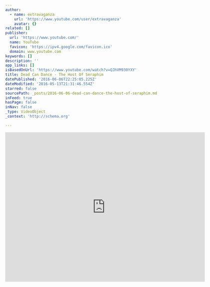 ```yaml
---
author:
  - name: extravaganza
    url: 'https://www.youtube.com/user/extravaganza'
    avatar: {}
related: []
publisher:
  url: 'https://www.youtube.com/'
  name: YouTube
  favicon: 'https://ipv4.google.com/favicon.ico'
  domain: www.youtube.com
keywords: []
description: ''
app_links: []
isBasedOnUrl: 'https://www.youtube.com/watch?v=QJhVM930YXY'
title: Dead Can Dance - The Host Of Seraphim
datePublished: '2016-06-06T22:25:05.225Z'
dateModified: '2016-05-13T21:31:46.554Z'
starred: false
sourcePath: _posts/2016-06-06-dead-can-dance-the-host-of-seraphim.md
inFeed: true
hasPage: false
inNav: false
_type: VideoObject
_context: 'http://schema.org'

---
```

<iframe src="https://cdn.embedly.com/widgets/media.html?src=https%3A%2F%2Fwww.youtube.com%2Fembed%2FQJhVM930YXY%3Ffeature%3Doembed&amp;url=http%3A%2F%2Fwww.youtube.com%2Fwatch%3Fv%3DQJhVM930YXY&amp;image=https%3A%2F%2Fi.ytimg.com%2Fvi%2FQJhVM930YXY%2Fhqdefault.jpg&amp;key=b7d04c9b404c499eba89ee7072e1c4f7&amp;type=text%2Fhtml&amp;schema=youtube" width="640" height="480" scrolling="no" frameborder="0" allowfullscreen="" style=""></iframe>